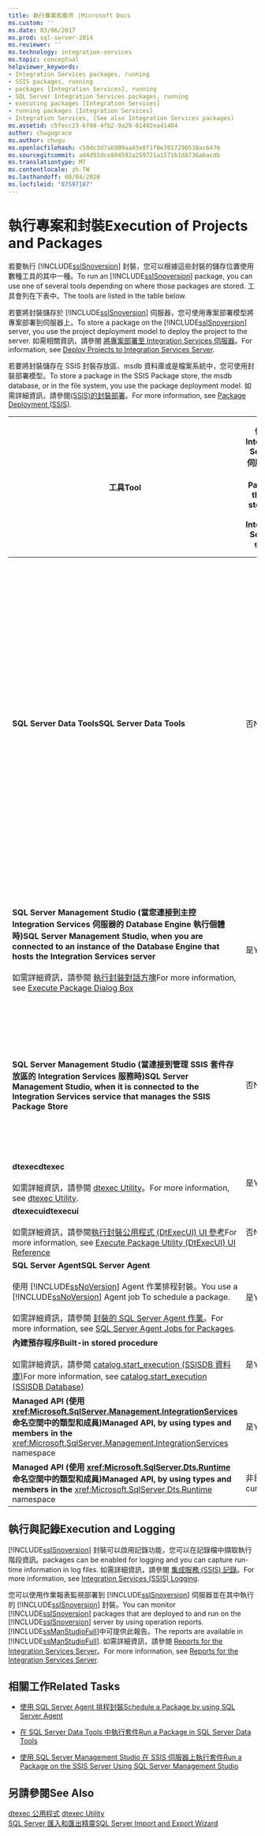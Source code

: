 ```yaml
---
title: 執行專案和套件 |Microsoft Docs
ms.custom: ''
ms.date: 03/06/2017
ms.prod: sql-server-2014
ms.reviewer: ''
ms.technology: integration-services
ms.topic: conceptual
helpviewer_keywords:
- Integration Services packages, running
- SSIS packages, running
- packages [Integration Services], running
- SQL Server Integration Services packages, running
- executing packages [Integration Services]
- running packages [Integration Services]
- Integration Services, (See also Integration Services packages)
ms.assetid: c5fecc23-6f04-4fb2-9a29-01492ea41404
author: chugugrace
ms.author: chugu
ms.openlocfilehash: c50dc3d7ab909aa43e8f1f0e7017290538ac6476
ms.sourcegitcommit: ad4d92dce894592a259721a1571b1d8736abacdb
ms.translationtype: MT
ms.contentlocale: zh-TW
ms.lasthandoff: 08/04/2020
ms.locfileid: "87597187"
---
```

# <a name="execution-of-projects-and-packages"></a><span data-ttu-id="898a9-102">執行專案和封裝</span><span class="sxs-lookup"><span data-stu-id="898a9-102">Execution of Projects and Packages</span></span>
  <span data-ttu-id="898a9-103">若要執行 [!INCLUDE[ssISnoversion](../../includes/ssisnoversion-md.md)] 封裝，您可以根據這些封裝的儲存位置使用數種工具的其中一種。</span><span class="sxs-lookup"><span data-stu-id="898a9-103">To run an [!INCLUDE[ssISnoversion](../../includes/ssisnoversion-md.md)] package, you can use one of several tools depending on where those packages are stored.</span></span> <span data-ttu-id="898a9-104">工具會列在下表中。</span><span class="sxs-lookup"><span data-stu-id="898a9-104">The tools are listed in the table below.</span></span>  
  
 <span data-ttu-id="898a9-105">若要將封裝儲存於 [!INCLUDE[ssISnoversion](../../includes/ssisnoversion-md.md)] 伺服器，您可使用專案部署模型將專案部署到伺服器上。</span><span class="sxs-lookup"><span data-stu-id="898a9-105">To store a package on the [!INCLUDE[ssISnoversion](../../includes/ssisnoversion-md.md)] server, you use the project deployment model to deploy the project to the server.</span></span> <span data-ttu-id="898a9-106">如需相關資訊，請參閱 [將專案部署至 Integration Services 伺服器](../deploy-projects-to-integration-services-server.md)。</span><span class="sxs-lookup"><span data-stu-id="898a9-106">For information, see [Deploy Projects to Integration Services Server](../deploy-projects-to-integration-services-server.md).</span></span>  
  
 <span data-ttu-id="898a9-107">若要將封裝儲存在 SSIS 封裝存放區、msdb 資料庫或是檔案系統中，您可使用封裝部署模型。</span><span class="sxs-lookup"><span data-stu-id="898a9-107">To store a package in the SSIS Package store, the msdb database, or in the file system, you use the package deployment model.</span></span> <span data-ttu-id="898a9-108">如需詳細資訊，請參閱[&#40;SSIS&#41;的封裝部署](legacy-package-deployment-ssis.md)。</span><span class="sxs-lookup"><span data-stu-id="898a9-108">For more information, see [Package Deployment &#40;SSIS&#41;](legacy-package-deployment-ssis.md).</span></span>  
  
|<span data-ttu-id="898a9-109">工具</span><span class="sxs-lookup"><span data-stu-id="898a9-109">Tool</span></span>|<span data-ttu-id="898a9-110">儲存在 Integration Services 伺服器上的封裝</span><span class="sxs-lookup"><span data-stu-id="898a9-110">Packages that are stored on the Integration Services server</span></span>|<span data-ttu-id="898a9-111">儲存在 SSIS 封裝存放區或是 msdb 資料庫中的封裝</span><span class="sxs-lookup"><span data-stu-id="898a9-111">Packages that are stored in the SSIS Package Store or in the msdb database</span></span>|<span data-ttu-id="898a9-112">儲存在檔案系統中，但不在 SSIS 封裝存放區中的封裝</span><span class="sxs-lookup"><span data-stu-id="898a9-112">Packages that are stored in the file system, outside of the location that is part of the SSIS Package Store</span></span>|  
|----------|-----------------------------------------------------------------|--------------------------------------------------------------------------------|-----------------------------------------------------------------------------------------------------------------|  
|<span data-ttu-id="898a9-113">**SQL Server Data Tools**</span><span class="sxs-lookup"><span data-stu-id="898a9-113">**SQL Server Data Tools**</span></span>|<span data-ttu-id="898a9-114">否</span><span class="sxs-lookup"><span data-stu-id="898a9-114">No</span></span>|<span data-ttu-id="898a9-115">否</span><span class="sxs-lookup"><span data-stu-id="898a9-115">No</span></span><br /><br /> <span data-ttu-id="898a9-116">但是，您可以將 [!INCLUDE[ssIS](../../includes/ssis-md.md)] 封裝存放區中現有的封裝加入專案，其中包括 msdb 資料庫。</span><span class="sxs-lookup"><span data-stu-id="898a9-116">However, you can add an existing package to a project from the [!INCLUDE[ssIS](../../includes/ssis-md.md)] Package Store, which includes the msdb database.</span></span> <span data-ttu-id="898a9-117">用這種方式來將現有封裝加入專案，會在檔案系統中建立封裝的本機複本。</span><span class="sxs-lookup"><span data-stu-id="898a9-117">Adding an existing package to the project in this manner makes a local copy of the package in the file system.</span></span>|<span data-ttu-id="898a9-118">是</span><span class="sxs-lookup"><span data-stu-id="898a9-118">Yes</span></span>|  
|<span data-ttu-id="898a9-119">**SQL Server Management Studio (當您連接到主控 Integration Services 伺服器的 Database Engine 執行個體時)**</span><span class="sxs-lookup"><span data-stu-id="898a9-119">**SQL Server Management Studio, when you are connected to an instance of the Database Engine that hosts the Integration Services server**</span></span><br /><br /> <span data-ttu-id="898a9-120">如需詳細資訊，請參閱 [執行封裝對話方塊](../execute-package-dialog-box.md)</span><span class="sxs-lookup"><span data-stu-id="898a9-120">For more information, see [Execute Package Dialog Box](../execute-package-dialog-box.md)</span></span>|<span data-ttu-id="898a9-121">是</span><span class="sxs-lookup"><span data-stu-id="898a9-121">Yes</span></span>|<span data-ttu-id="898a9-122">否</span><span class="sxs-lookup"><span data-stu-id="898a9-122">No</span></span><br /><br /> <span data-ttu-id="898a9-123">但是，您可以將封裝從這些位置匯入伺服器。</span><span class="sxs-lookup"><span data-stu-id="898a9-123">However, you can import a package to the server from these locations.</span></span>|<span data-ttu-id="898a9-124">否</span><span class="sxs-lookup"><span data-stu-id="898a9-124">No</span></span><br /><br /> <span data-ttu-id="898a9-125">但是，您可以將封裝從檔案系統匯入伺服器。</span><span class="sxs-lookup"><span data-stu-id="898a9-125">However, you can import a package to the server from the file system.</span></span>|  
|<span data-ttu-id="898a9-126">**SQL Server Management Studio (當連接到管理 SSIS 套件存放區的 Integration Services 服務時)**</span><span class="sxs-lookup"><span data-stu-id="898a9-126">**SQL Server Management Studio, when it is connected to the Integration Services service that manages the SSIS Package Store**</span></span>|<span data-ttu-id="898a9-127">否</span><span class="sxs-lookup"><span data-stu-id="898a9-127">No</span></span>|<span data-ttu-id="898a9-128">是</span><span class="sxs-lookup"><span data-stu-id="898a9-128">Yes</span></span>|<span data-ttu-id="898a9-129">否</span><span class="sxs-lookup"><span data-stu-id="898a9-129">No</span></span><br /><br /> <span data-ttu-id="898a9-130">但是，您可以從檔案系統將封裝匯入 [!INCLUDE[ssIS](../../includes/ssis-md.md)] 封裝存放區。</span><span class="sxs-lookup"><span data-stu-id="898a9-130">However, you can import a package to the [!INCLUDE[ssIS](../../includes/ssis-md.md)] Package Store from the file system.</span></span>|  
|<span data-ttu-id="898a9-131">**dtexec**</span><span class="sxs-lookup"><span data-stu-id="898a9-131">**dtexec**</span></span><br /><br /> <span data-ttu-id="898a9-132">如需詳細資訊，請參閱 [dtexec Utility](dtexec-utility.md)。</span><span class="sxs-lookup"><span data-stu-id="898a9-132">For more information, see [dtexec Utility](dtexec-utility.md).</span></span>|<span data-ttu-id="898a9-133">是</span><span class="sxs-lookup"><span data-stu-id="898a9-133">Yes</span></span>|<span data-ttu-id="898a9-134">是</span><span class="sxs-lookup"><span data-stu-id="898a9-134">Yes</span></span>|<span data-ttu-id="898a9-135">是</span><span class="sxs-lookup"><span data-stu-id="898a9-135">Yes</span></span>|  
|<span data-ttu-id="898a9-136">**dtexecui**</span><span class="sxs-lookup"><span data-stu-id="898a9-136">**dtexecui**</span></span><br /><br /> <span data-ttu-id="898a9-137">如需詳細資訊，請參閱[執行封裝公用程式 &#40;DtExecUI&#41; UI 參考](execute-package-utility-dtexecui-ui-reference.md)</span><span class="sxs-lookup"><span data-stu-id="898a9-137">For more information, see [Execute Package Utility &#40;DtExecUI&#41; UI Reference](execute-package-utility-dtexecui-ui-reference.md)</span></span>|<span data-ttu-id="898a9-138">否</span><span class="sxs-lookup"><span data-stu-id="898a9-138">No</span></span>|<span data-ttu-id="898a9-139">是</span><span class="sxs-lookup"><span data-stu-id="898a9-139">Yes</span></span>|<span data-ttu-id="898a9-140">是</span><span class="sxs-lookup"><span data-stu-id="898a9-140">Yes</span></span>|  
|<span data-ttu-id="898a9-141">**SQL Server Agent**</span><span class="sxs-lookup"><span data-stu-id="898a9-141">**SQL Server Agent**</span></span><br /><br /> <span data-ttu-id="898a9-142">使用 [!INCLUDE[ssNoVersion](../../includes/ssnoversion-md.md)] Agent 作業排程封裝。</span><span class="sxs-lookup"><span data-stu-id="898a9-142">You use a [!INCLUDE[ssNoVersion](../../includes/ssnoversion-md.md)] Agent job To schedule a package.</span></span><br /><br /> <span data-ttu-id="898a9-143">如需詳細資訊，請參閱 [封裝的 SQL Server Agent 作業](sql-server-agent-jobs-for-packages.md)。</span><span class="sxs-lookup"><span data-stu-id="898a9-143">For more information, see [SQL Server Agent Jobs for Packages](sql-server-agent-jobs-for-packages.md).</span></span>|<span data-ttu-id="898a9-144">是</span><span class="sxs-lookup"><span data-stu-id="898a9-144">Yes</span></span>|<span data-ttu-id="898a9-145">是</span><span class="sxs-lookup"><span data-stu-id="898a9-145">Yes</span></span>|<span data-ttu-id="898a9-146">是</span><span class="sxs-lookup"><span data-stu-id="898a9-146">Yes</span></span>|  
|<span data-ttu-id="898a9-147">**內建預存程序**</span><span class="sxs-lookup"><span data-stu-id="898a9-147">**Built-in stored procedure**</span></span><br /><br /> <span data-ttu-id="898a9-148">如需詳細資訊，請參閱 [catalog.start_execution &#40;SSISDB 資料庫&#41;](/sql/integration-services/system-stored-procedures/catalog-start-execution-ssisdb-database)</span><span class="sxs-lookup"><span data-stu-id="898a9-148">For more information, see [catalog.start_execution &#40;SSISDB Database&#41;](/sql/integration-services/system-stored-procedures/catalog-start-execution-ssisdb-database)</span></span>|<span data-ttu-id="898a9-149">是</span><span class="sxs-lookup"><span data-stu-id="898a9-149">Yes</span></span>|<span data-ttu-id="898a9-150">否</span><span class="sxs-lookup"><span data-stu-id="898a9-150">No</span></span>|<span data-ttu-id="898a9-151">否</span><span class="sxs-lookup"><span data-stu-id="898a9-151">No</span></span>|  
|<span data-ttu-id="898a9-152">**Managed API (使用 <xref:Microsoft.SqlServer.Management.IntegrationServices> 命名空間中的類型和成員)**</span><span class="sxs-lookup"><span data-stu-id="898a9-152">**Managed API, by using types and members in the** <xref:Microsoft.SqlServer.Management.IntegrationServices> namespace</span></span>|<span data-ttu-id="898a9-153">是</span><span class="sxs-lookup"><span data-stu-id="898a9-153">Yes</span></span>|<span data-ttu-id="898a9-154">否</span><span class="sxs-lookup"><span data-stu-id="898a9-154">No</span></span>|<span data-ttu-id="898a9-155">否</span><span class="sxs-lookup"><span data-stu-id="898a9-155">No</span></span>|  
|<span data-ttu-id="898a9-156">**Managed API (使用 <xref:Microsoft.SqlServer.Dts.Runtime> 命名空間中的類型和成員)**</span><span class="sxs-lookup"><span data-stu-id="898a9-156">**Managed API, by using types and members in the** <xref:Microsoft.SqlServer.Dts.Runtime> namespace</span></span>|<span data-ttu-id="898a9-157">非目前</span><span class="sxs-lookup"><span data-stu-id="898a9-157">Not currently</span></span>|<span data-ttu-id="898a9-158">是</span><span class="sxs-lookup"><span data-stu-id="898a9-158">Yes</span></span>|<span data-ttu-id="898a9-159">是</span><span class="sxs-lookup"><span data-stu-id="898a9-159">Yes</span></span>|  
  
## <a name="execution-and-logging"></a><span data-ttu-id="898a9-160">執行與記錄</span><span class="sxs-lookup"><span data-stu-id="898a9-160">Execution and Logging</span></span>  
 [!INCLUDE[ssISnoversion](../../includes/ssisnoversion-md.md)] <span data-ttu-id="898a9-161">封裝可以啟用記錄功能，您可以在記錄檔中擷取執行階段資訊。</span><span class="sxs-lookup"><span data-stu-id="898a9-161">packages can be enabled for logging and you can capture run-time information in log files.</span></span> <span data-ttu-id="898a9-162">如需詳細資訊，請參閱 [集成服務 &#40;SSIS&#41; 記錄](../performance/integration-services-ssis-logging.md)。</span><span class="sxs-lookup"><span data-stu-id="898a9-162">For more information, see [Integration Services &#40;SSIS&#41; Logging](../performance/integration-services-ssis-logging.md).</span></span>  
  
 <span data-ttu-id="898a9-163">您可以使用作業報表監視部署到 [!INCLUDE[ssISnoversion](../../includes/ssisnoversion-md.md)] 伺服器並在其中執行的 [!INCLUDE[ssISnoversion](../../includes/ssisnoversion-md.md)] 封裝。</span><span class="sxs-lookup"><span data-stu-id="898a9-163">You can monitor [!INCLUDE[ssISnoversion](../../includes/ssisnoversion-md.md)] packages that are deployed to and run on the [!INCLUDE[ssISnoversion](../../includes/ssisnoversion-md.md)] server by using operation reports.</span></span> <span data-ttu-id="898a9-164">[!INCLUDE[ssManStudioFull](../../includes/ssmanstudiofull-md.md)]中可提供此報告。</span><span class="sxs-lookup"><span data-stu-id="898a9-164">The reports are available in [!INCLUDE[ssManStudioFull](../../includes/ssmanstudiofull-md.md)].</span></span> <span data-ttu-id="898a9-165">如需詳細資訊，請參閱 [Reports for the Integration Services Server](../reports-for-the-integration-services-server.md)。</span><span class="sxs-lookup"><span data-stu-id="898a9-165">For more information, see [Reports for the Integration Services Server](../reports-for-the-integration-services-server.md).</span></span>  
  
## <a name="related-tasks"></a><span data-ttu-id="898a9-166">相關工作</span><span class="sxs-lookup"><span data-stu-id="898a9-166">Related Tasks</span></span>  
  
-   [<span data-ttu-id="898a9-167">使用 SQL Server Agent 排程封裝</span><span class="sxs-lookup"><span data-stu-id="898a9-167">Schedule a Package by using SQL Server Agent</span></span>](../schedule-a-package-by-using-sql-server-agent.md)  
  
-   [<span data-ttu-id="898a9-168">在 SQL Server Data Tools 中執行套件</span><span class="sxs-lookup"><span data-stu-id="898a9-168">Run a Package in SQL Server Data Tools</span></span>](../run-a-package-in-sql-server-data-tools.md)  
  
-   [<span data-ttu-id="898a9-169">使用 SQL Server Management Studio 在 SSIS 伺服器上執行套件</span><span class="sxs-lookup"><span data-stu-id="898a9-169">Run a Package on the SSIS Server Using SQL Server Management Studio</span></span>](../run-a-package-on-the-ssis-server-using-sql-server-management-studio.md)  
  
## <a name="see-also"></a><span data-ttu-id="898a9-170">另請參閱</span><span class="sxs-lookup"><span data-stu-id="898a9-170">See Also</span></span>  
 <span data-ttu-id="898a9-171">[dtexec 公用程式](dtexec-utility.md) </span><span class="sxs-lookup"><span data-stu-id="898a9-171">[dtexec Utility](dtexec-utility.md) </span></span>  
 [<span data-ttu-id="898a9-172">SQL Server 匯入和匯出精靈</span><span class="sxs-lookup"><span data-stu-id="898a9-172">SQL Server Import and Export Wizard</span></span>](../import-export-data/import-and-export-data-with-the-sql-server-import-and-export-wizard.md)  
  
  
